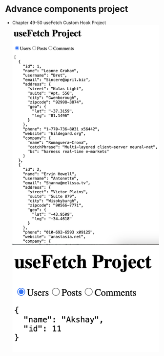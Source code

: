 # Advance components project

- Chapter 49-50 useFetch Custom Hook Project
![output](49-50-useFetch.png)
![bonus](49-50-useFetch-bonus.png)
